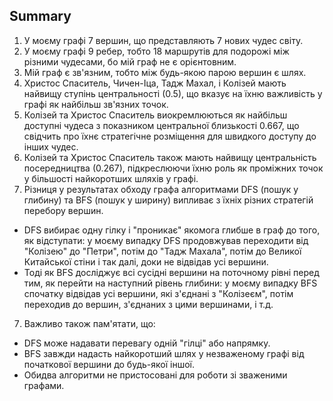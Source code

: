 ## Summary
1. У моєму графі 7 вершин, що представляють 7 нових чудес світу.
2. У моєму графі 9 ребер, тобто 18 маршрутів для подорожі між різними чудесами, бо мій граф не є орієнтовним.
3. Мій граф є зв'язним, тобто між будь-якою парою вершин є шлях.
4. Христос Спаситель, Чичен-Іца, Тадж Махал, і Колізей мають найвищу ступінь центральності (0.5), що вказує на їхню важливість у графі як найбільш зв'язних точок.
5. Колізей та Христос Спаситель виокремлюються як найбільш доступні чудеса з показником центральної близькості 0.667, що свідчить про їхнє стратегічне розміщення для швидкого доступу до інших чудес.
6. Колізей та Христос Спаситель також мають найвищу центральність посередництва (0.267), підкреслюючи їхню роль як проміжних точок у більшості найкоротших шляхів у графі.
7. Різниця у результатах обходу графа алгоритмами DFS (пошук у глибину) та BFS (пошук у ширину) випливає з їхніх різних стратегій перебору вершин. 
 - DFS вибирає одну гілку і "проникає" якомога глибше в граф до того, як відступати: у моєму випадку DFS продовжував переходити від "Колізею" до "Петри", потім до "Тадж Махала", потім до Великої Китайської стіни і так далі, доки не відвідав усі вершини. 
 - Тоді як BFS досліджує всі сусідні вершини на поточному рівні перед тим, як перейти на наступний рівень глибини: у моєму випадку BFS спочатку відвідав усі вершини, які з'єднані з "Колізеєм", потім переходив до вершин, з'єднаних з цими вершинами, і т.д. 
7. Важливо також пам'ятати, що: 
 - DFS може надавати перевагу одній "гілці" або напрямку.
 - BFS завжди надасть найкоротший шлях у незваженому графі від початкової вершини до будь-якої іншої. 
 - Обидва алгоритми не пристосовані для роботи зі зваженими графами.

